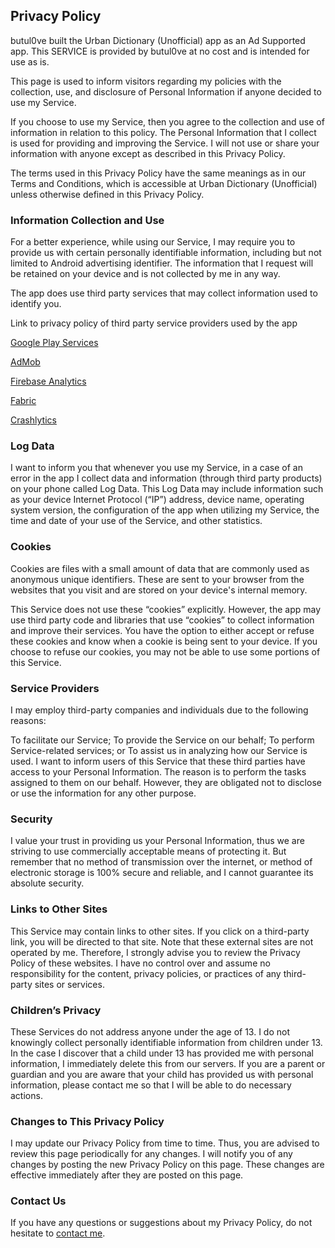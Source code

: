 ## Privacy Policy

butul0ve built the Urban Dictionary (Unofficial) app as an Ad Supported app.
This SERVICE is provided by butul0ve at no cost and is intended for use as is.

This page is used to inform visitors regarding my policies with the collection, use, and disclosure of
Personal Information if anyone decided to use my Service.

If you choose to use my Service, then you agree to the collection and use of information in relation to this policy.
The Personal Information that I collect is used for providing and improving the Service.
I will not use or share your information with anyone except as described in this Privacy Policy.

The terms used in this Privacy Policy have the same meanings as in our Terms and Conditions,
which is accessible at Urban Dictionary (Unofficial) unless otherwise defined in this Privacy Policy.

### Information Collection and Use

For a better experience, while using our Service, I may require you to provide us with certain personally
identifiable information, including but not limited to Android advertising identifier.
The information that I request will be retained on your device and is not collected by me in any way.

The app does use third party services that may collect information used to identify you.

Link to privacy policy of third party service providers used by the app


[Google Play Services](https://play.google.com/)

[AdMob](https://www.google.ru/admob/)

[Firebase Analytics](https://firebase.google.com/)

[Fabric](https://fabric.io/)

[Crashlytics](https://docs.fabric.io/android/crashlytics/overview.html)

### Log Data

I want to inform you that whenever you use my Service, in a case of an error in the app
I collect data and information (through third party products) on your phone called Log Data.
This Log Data may include information such as your device Internet Protocol (“IP”) address, device name,
operating system version, the configuration of the app when utilizing my Service,
the time and date of your use of the Service, and other statistics.

### Cookies

Cookies are files with a small amount of data that are commonly used as anonymous unique identifiers.
These are sent to your browser from the websites that you visit and are stored on your device's internal memory.

This Service does not use these “cookies” explicitly.
However, the app may use third party code and libraries that use “cookies” to collect information and
improve their services. You have the option to either accept or refuse these cookies and know when a cookie
is being sent to your device. If you choose to refuse our cookies, you may not be able to use some portions of this Service.

### Service Providers

I may employ third-party companies and individuals due to the following reasons:

To facilitate our Service;
To provide the Service on our behalf;
To perform Service-related services; or
To assist us in analyzing how our Service is used.
I want to inform users of this Service that these third parties have access to your Personal Information.
The reason is to perform the tasks assigned to them on our behalf. However, they are obligated not to
disclose or use the information for any other purpose.

### Security

I value your trust in providing us your Personal Information, thus we are striving to use
commercially acceptable means of protecting it. But remember that no method of transmission over the internet,
or method of electronic storage is 100% secure and reliable, and I cannot guarantee its absolute security.

### Links to Other Sites

This Service may contain links to other sites. If you click on a third-party link, you will be directed to that site.
Note that these external sites are not operated by me. Therefore, I strongly advise you to review the Privacy Policy
of these websites. I have no control over and assume no responsibility for the content, privacy policies,
or practices of any third-party sites or services.

### Children’s Privacy

These Services do not address anyone under the age of 13. I do not knowingly collect personally identifiable
information from children under 13. In the case I discover that a child under 13 has provided me with personal
information, I immediately delete this from our servers. If you are a parent or guardian and you are aware that
your child has provided us with personal information, please contact me so that I will be able to do necessary actions.

### Changes to This Privacy Policy

I may update our Privacy Policy from time to time. Thus, you are advised to review this page periodically for any changes.
I will notify you of any changes by posting the new Privacy Policy on this page. These changes are effective
immediately after they are posted on this page.

### Contact Us

If you have any questions or suggestions about my Privacy Policy, do not hesitate to [contact me](mailto:batulov@gmail.com).